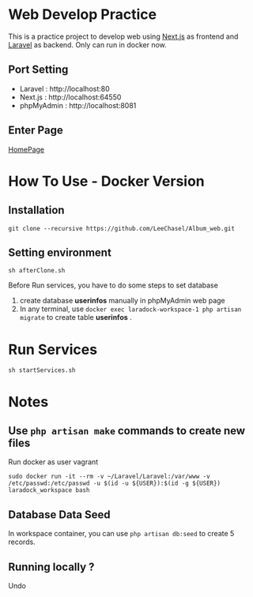 # Web Develop Practice
This is a practice project to develop web using [Next.js](https://github.com/vercel/next.js) as frontend and [Laravel](https://github.com/laravel/laravel) as backend. Only can run in docker now.

## Port Setting
- Laravel : http://localhost:80
- Next.js : http://localhost:64550
- phpMyAdmin : http://localhost:8081

## Enter Page
[HomePage](http://localhost:64550/homePage)

# How To Use - Docker Version
## Installation
```
git clone --recursive https://github.com/LeeChasel/Album_web.git
```

## Setting environment
```
sh afterClone.sh
```

Before Run services, you have to do some steps to set database
1. create database **userinfos** manually in phpMyAdmin web page
2. In any terminal, use `docker exec laradock-workspace-1 php artisan migrate` to create table **userinfos** . 

# Run Services
```
sh startServices.sh
```

# Notes

## Use `php artisan make` commands to create new files

Run docker as user vagrant
```
sudo docker run -it --rm -v ~/Laravel/Laravel:/var/www -v /etc/passwd:/etc/passwd -u $(id -u ${USER}):$(id -g ${USER})  laradock_workspace bash
```

## Database Data Seed
In workspace container, you can use `php artisan db:seed` to create 5 records.

## Running locally ?
Undo
